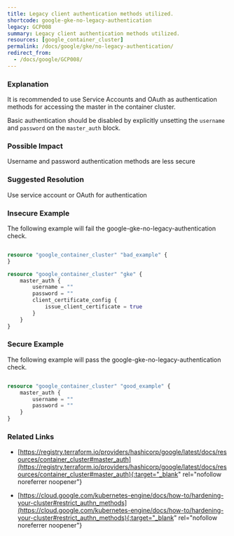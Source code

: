 ```yaml
---
title: Legacy client authentication methods utilized.
shortcode: google-gke-no-legacy-authentication
legacy: GCP008
summary: Legacy client authentication methods utilized. 
resources: [google_container_cluster] 
permalink: /docs/google/gke/no-legacy-authentication/
redirect_from: 
  - /docs/google/GCP008/
---
```


### Explanation


It is recommended to use Service Accounts and OAuth as authentication methods for accessing the master in the container cluster. 

Basic authentication should be disabled by explicitly unsetting the <code>username</code> and <code>password</code> on the <code>master_auth</code> block.


### Possible Impact
Username and password authentication methods are less secure

### Suggested Resolution
Use service account or OAuth for authentication


### Insecure Example

The following example will fail the google-gke-no-legacy-authentication check.

```terraform

resource "google_container_cluster" "bad_example" {
}

resource "google_container_cluster" "gke" {
	master_auth {
	    username = ""
	    password = ""
		client_certificate_config {
			issue_client_certificate = true
	    }
	}
}

```



### Secure Example

The following example will pass the google-gke-no-legacy-authentication check.

```terraform

resource "google_container_cluster" "good_example" {
	master_auth {
	    username = ""
	    password = ""
	}
}

```



### Related Links


- [https://registry.terraform.io/providers/hashicorp/google/latest/docs/resources/container_cluster#master_auth](https://registry.terraform.io/providers/hashicorp/google/latest/docs/resources/container_cluster#master_auth){:target="_blank" rel="nofollow noreferrer noopener"}

- [https://cloud.google.com/kubernetes-engine/docs/how-to/hardening-your-cluster#restrict_authn_methods](https://cloud.google.com/kubernetes-engine/docs/how-to/hardening-your-cluster#restrict_authn_methods){:target="_blank" rel="nofollow noreferrer noopener"}


